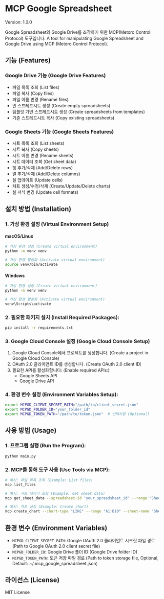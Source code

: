 # MCP Google Spreadsheet

Version: 1.0.0

Google Spreadsheet와 Google Drive를 조작하기 위한 MCP(Metoro Control Protocol) 도구입니다.
A tool for manipulating Google Spreadsheet and Google Drive using MCP (Metoro Control Protocol).

## 기능 (Features)

### Google Drive 기능 (Google Drive Features)
- 파일 목록 조회 (List files)
- 파일 복사 (Copy files)
- 파일 이름 변경 (Rename files)
- 빈 스프레드시트 생성 (Create empty spreadsheets)
- 템플릿 기반 스프레드시트 생성 (Create spreadsheets from templates)
- 기존 스프레드시트 복사 (Copy existing spreadsheets)

### Google Sheets 기능 (Google Sheets Features)
- 시트 목록 조회 (List sheets)
- 시트 복사 (Copy sheets)
- 시트 이름 변경 (Rename sheets)
- 시트 데이터 조회 (Get sheet data)
- 행 추가/삭제 (Add/Delete rows)
- 열 추가/삭제 (Add/Delete columns)
- 셀 업데이트 (Update cells)
- 차트 생성/수정/삭제 (Create/Update/Delete charts)
- 셀 서식 변경 (Update cell formats)

## 설치 방법 (Installation)

### 1. 가상 환경 설정 (Virtual Environment Setup)

#### macOS/Linux
```bash
# 가상 환경 생성 (Create virtual environment)
python -m venv venv

# 가상 환경 활성화 (Activate virtual environment)
source venv/bin/activate
```

#### Windows
```bash
# 가상 환경 생성 (Create virtual environment)
python -m venv venv

# 가상 환경 활성화 (Activate virtual environment)
venv\Scripts\activate
```

### 2. 필요한 패키지 설치 (Install Required Packages):
```bash
pip install -r requirements.txt
```

### 3. Google Cloud Console 설정 (Google Cloud Console Setup)
1. Google Cloud Console에서 프로젝트를 생성합니다. (Create a project in Google Cloud Console)
2. OAuth 2.0 클라이언트 ID를 생성합니다. (Create OAuth 2.0 client ID)
3. 필요한 API를 활성화합니다: (Enable required APIs:)
   - Google Sheets API
   - Google Drive API

### 4. 환경 변수 설정 (Environment Variables Setup):
```bash
export MCPGD_CLIENT_SECRET_PATH="/path/to/client_secret.json"
export MCPGD_FOLDER_ID="your_folder_id"
export MCPGD_TOKEN_PATH="/path/to/token.json"  # 선택사항 (Optional)
```

## 사용 방법 (Usage)

### 1. 프로그램 실행 (Run the Program):
```bash
python main.py
```

### 2. MCP를 통해 도구 사용 (Use Tools via MCP):
```bash
# 예시: 파일 목록 조회 (Example: List files)
mcp list_files

# 예시: 시트 데이터 조회 (Example: Get sheet data)
mcp get_sheet_data --spreadsheet-id "your_spreadsheet_id" --range "Sheet1!A1:D10"

# 예시: 차트 생성 (Example: Create chart)
mcp create_chart --chart-type "LINE" --range "A1:B10" --sheet-name "Sheet1" --title "Sales Trend"
```

## 환경 변수 (Environment Variables)

- `MCPGD_CLIENT_SECRET_PATH`: Google OAuth 2.0 클라이언트 시크릿 파일 경로 (Path to Google OAuth 2.0 client secret file)
- `MCPGD_FOLDER_ID`: Google Drive 폴더 ID (Google Drive folder ID)
- `MCPGD_TOKEN_PATH`: 토큰 저장 파일 경로 (Path to token storage file, Optional, Default: ~/.mcp_google_spreadsheet.json)

## 라이선스 (License)

MIT License
